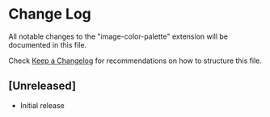 # Change Log

All notable changes to the "image-color-palette" extension will be documented in this file.

Check [Keep a Changelog](http://keepachangelog.com/) for recommendations on how to structure this file.

## [Unreleased]

- Initial release
